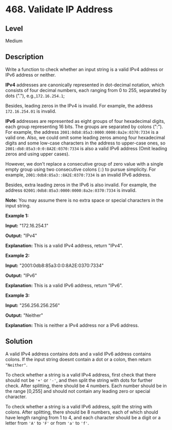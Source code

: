 # 468. Validate IP Address
## Level
Medium

## Description
Write a function to check whether an input string is a valid IPv4 address or IPv6 address or neither.

**IPv4** addresses are canonically represented in dot-decimal notation, which consists of four decimal numbers, each ranging from 0 to 255, separated by dots ("."), e.g.,`172.16.254.1`;

Besides, leading zeros in the IPv4 is invalid. For example, the address `172.16.254.01` is invalid.

**IPv6** addresses are represented as eight groups of four hexadecimal digits, each group representing 16 bits. The groups are separated by colons (":"). For example, the address `2001:0db8:85a3:0000:0000:8a2e:0370:7334` is a valid one. Also, we could omit some leading zeros among four hexadecimal digits and some low-case characters in the address to upper-case ones, so `2001:db8:85a3:0:0:8A2E:0370:7334` is also a valid IPv6 address (Omit leading zeros and using upper cases).

However, we don't replace a consecutive group of zero value with a single empty group using two consecutive colons (::) to pursue simplicity. For example, `2001:0db8:85a3::8A2E:0370:7334` is an invalid IPv6 address.

Besides, extra leading zeros in the IPv6 is also invalid. For example, the address `02001:0db8:85a3:0000:0000:8a2e:0370:7334` is invalid.

**Note:** You may assume there is no extra space or special characters in the input string.

**Example 1:**

**Input:** "172.16.254.1"

**Output:** "IPv4"

**Explanation:** This is a valid IPv4 address, return "IPv4".

**Example 2:**

**Input:** "2001:0db8:85a3:0:0:8A2E:0370:7334"

**Output:** "IPv6"

**Explanation:** This is a valid IPv6 address, return "IPv6".

**Example 3:**

**Input:** "256.256.256.256"

**Output:** "Neither"

**Explanation:** This is neither a IPv4 address nor a IPv6 address.

## Solution
A valid IPv4 address contains dots and a valid IPv6 address contains colons. If the input string doesnt contain a dot or a colon, then return `"Neither"`.

To check whether a string is a valid IPv4 address, first check that there should not be `'+'` or `'-'`, and then split the string with dots for further check. After splitting, there should be 4 numbers. Each number should be in the range [0,255] and should not contain any leading zero or special character.

To check whether a string is a valid IPv6 address, split the string with colons. After splitting, there should be 8 numbers, each of which should have length ranging from 1 to 4, and each character should be a digit or a letter from `'A'` to `'F'` or from `'a'` to `'f'`.

